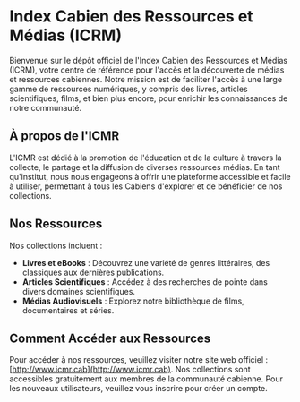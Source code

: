 # Index Cabien des Ressources et Médias (ICRM)

Bienvenue sur le dépôt officiel de l'Index Cabien des Ressources et Médias (ICRM), votre centre de référence pour l'accès et la découverte de médias et ressources cabiennes. Notre mission est de faciliter l'accès à une large gamme de ressources numériques, y compris des livres, articles scientifiques, films, et bien plus encore, pour enrichir les connaissances de notre communauté.

## À propos de l'ICMR

L'ICMR est dédié à la promotion de l'éducation et de la culture à travers la collecte, le partage et la diffusion de diverses ressources médias. En tant qu'institut, nous nous engageons à offrir une plateforme accessible et facile à utiliser, permettant à tous les Cabiens d'explorer et de bénéficier de nos collections.

## Nos Ressources

Nos collections incluent :

- **Livres et eBooks** : Découvrez une variété de genres littéraires, des classiques aux dernières publications.
- **Articles Scientifiques** : Accédez à des recherches de pointe dans divers domaines scientifiques.
- **Médias Audiovisuels** : Explorez notre bibliothèque de films, documentaires et séries.

## Comment Accéder aux Ressources

Pour accéder à nos ressources, veuillez visiter notre site web officiel : [http://www.icmr.cab](http://www.icmr.cab). Nos collections sont accessibles gratuitement aux membres de la communauté cabienne. Pour les nouveaux utilisateurs, veuillez vous inscrire pour créer un compte.
